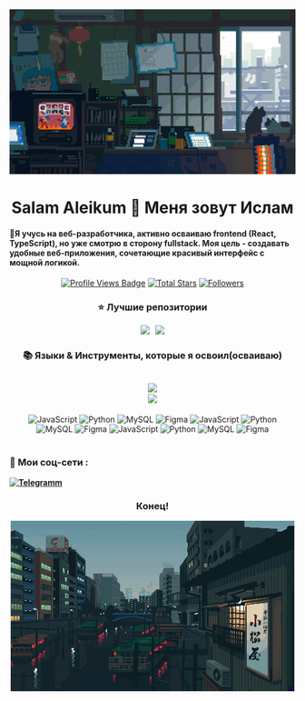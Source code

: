 <!-- Шапка профиля -->
<div align="center">
  <img src="https://github.com/Bogatyrev-Islam/Bogatyrev-Islam/raw/main/undefined%20-%20Imgur.gif?raw=true" alt="My GIF" width="600px">
</div>



<!-- Приветствие -->
<h1 align="center">Salam Aleikum 🤝 Меня зовут Ислам</h1>

<h4 align="left">🌟Я учусь на веб-разработчика, активно осваиваю frontend (React, TypeScript), но уже смотрю в сторону fullstack. Моя цель - создавать удобные веб-приложения, сочетающие красивый интерфейс с мощной логикой.</h4>

 <div align="center">
<!-- Profile Views -->
<a href="https://github.com/Bogatyrev-Islam" target="_blank">
  <img src="https://komarev.com/ghpvc/?username=Bogatyrev-Islam&label=Profile%20views&color=5e81ac&style=for-the-badge&logo=github&logoColor=white&Color=black" 
       alt="Profile Views Badge" /></a>
<!-- Total Stars -->
<a href="https://github.com/Bogatyrev-Islam?tab=repositories&sort=stargazers" target="_blank">
  <img alt="Total Stars" title="Total stars on GitHub"
       src="https://img.shields.io/github/stars/Bogatyrev-Islam?style=for-the-badge&label=Stars&color=bf616a&logo=github" /></a>
<!-- Followers -->
<a href="https://github.com/Bogatyrev-Islam?tab=followers" target="_blank">
  <img alt="Followers" title="Follow me on GitHub"
       src="https://img.shields.io/github/followers/Bogatyrev-Islam?style=for-the-badge&label=Followers&color=5e81ac&logo=github" />
</a>
</div>



<!-- Лучшие репозитории-->
<div align="center">
  <h3>⭐️ Лучшие репозитории</h3>
  <div style="display: flex; justify-content: center; gap: 10px;">
    <a href="#">
        <img width=380 src="https://github-readme-stats.vercel.app/api/pin/?username=Bogatyrev-Islam&repo=Data-Science&theme=light&title_color=ffffff&icon_color=ffffff&text_color=ffffff&bg_color=2e3440" /></a>
    <a href="#">
        <img width=380 src="https://github-readme-stats.vercel.app/api/pin/?username=Bogatyrev-Islam&repo=Artificial-Intelligence&theme=light&title_color=ffffff&icon_color=ffffff&text_color=ffffff&bg_color=2e3440" />
    </a>
</div>



<!-- Языки-->
<h3 align="center">📚 Языки & Инструменты, которые я освоил(осваиваю)</h3>
<br/>
<div align="center">
  <img src="https://skillicons.dev/icons?i=ts,javascript,html,css,vscode,figma" /><br>
    <img src="https://skillicons.dev/icons?i=nodejs,npm,express,mongodb,nginx" /><br>
      <div align="center"><br>
  <img src="https://img.shields.io/badge/javascript-%23323330.svg?style=for-the-badge&logo=javascript&logoColor=%23F7DF1E" alt="JavaScript" />
  <img src="https://img.shields.io/badge/python-3670A0?style=for-the-badge&logo=python&logoColor=ffdd54" alt="Python" />
  <img src="https://img.shields.io/badge/mysql-4479A1.svg?style=for-the-badge&logo=mysql&logoColor=white" alt="MySQL" />
  <img src="https://img.shields.io/badge/figma-%23F24E1E.svg?style=for-the-badge&logo=figma&logoColor=white" alt="Figma" />
  <img src="https://img.shields.io/badge/javascript-%23323330.svg?style=for-the-badge&logo=javascript&logoColor=%23F7DF1E" alt="JavaScript" />
  <img src="https://img.shields.io/badge/python-3670A0?style=for-the-badge&logo=python&logoColor=ffdd54" alt="Python" />
  <img src="https://img.shields.io/badge/mysql-4479A1.svg?style=for-the-badge&logo=mysql&logoColor=white" alt="MySQL" />
  <img src="https://img.shields.io/badge/figma-%23F24E1E.svg?style=for-the-badge&logo=figma&logoColor=white" alt="Figma" />
  <img src="https://img.shields.io/badge/javascript-%23323330.svg?style=for-the-badge&logo=javascript&logoColor=%23F7DF1E" alt="JavaScript" />
  <img src="https://img.shields.io/badge/python-3670A0?style=for-the-badge&logo=python&logoColor=ffdd54" alt="Python" />
  <img src="https://img.shields.io/badge/mysql-4479A1.svg?style=for-the-badge&logo=mysql&logoColor=white" alt="MySQL" />
  <img src="https://img.shields.io/badge/figma-%23F24E1E.svg?style=for-the-badge&logo=figma&logoColor=white" alt="Figma" />
  </div>
</div>
<br/>



<!--Мои соц-сети-->
<h4>
  <div align="left"> 
  <h3>📱 Мои соц-сети :</h3>
<a href="https://t.me/bogatyrev_islam">
  <img width="60px" src="https://store-images.s-microsoft.com/image/apps.55245.13537716651231321.3067a421-6c2f-48a9-b77c-1e38e19146e6.10e2aa49-52ca-4e79-9a61-b6422978afb9" alt="Telegramm"/></a> 
</div>
</h4>


  
<!-- Футер профиля -->
<h3 align="center">Конец!</h3>
<div align="center">
  <img src="https://github.com/Bogatyrev-Islam/Bogatyrev-Islam/raw/main/undefined%20-%20Imgur%20(1).gif?raw=true" alt="My GIF" 
</div>
